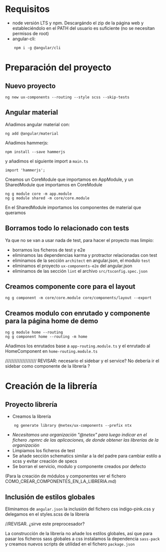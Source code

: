 # Requisitos

* node versión LTS y npm. Descargándo el zip de la página web y estableciéndolo en el PATH del usuario es suficiente (no se necesitan permisos de root)
* angular-cli:
```
    npm i -g @angular/cli
```

# Preparación del proyecto

## Nuevo proyecto

    ng new ux-components --routing --style scss --skip-tests

## Angular material

Añadimos angular material con:

    ng add @angular/material

Añadimos hammerjs:

    npm install --save hammerjs

y añadimos el siguiente import a `main.ts`

    import 'hammerjs';

Creamos un CoreModule que importamos en AppModule, y un SharedModule que importamos en CoreModule

    ng g module core -m app.module
    ng g module shared -m core/core.module

En el SharedModule importamos los componentes de material que queramos

## Borramos todo lo relacionado con tests

Ya que no se van a usar nada de test, para hacer el proyecto mas limpio:

* borramos los ficheros de test y e2e
* eliminamos las dependencias karma y protractor relacionadas con test
* eliminamos de la sección `architect` en angular.json, el modulo `test`
* eliminamos el proyecto `ux-components-e2e` del angular.json
* eliminamos de las sección `lint` el archivo `src/tsconfig.spec.json`

## Creamos componente core para el layout

    ng g component -m core/core.module core/components/layout --export

## Creamos modulo con enrutado y componente para la página home de demo

    ng g module home --routing
    ng g component home --routing -m home

Añadimos los enrutados base a `app-routing.module.ts` y el enrutado al HomeComponent en `home-routing.module.ts`



//////////////////// REVISAR: necesario el sidebar y el service? No debería ir el sidebar como componente de la librería ?


# Creación de la librería

## Proyecto librería

* Creamos la librería
```
    ng generate library @netex/ux-components --prefix ntx
```
  * _Necesitamos una organización "@netex" para luego indicar en el fichero .npmrc de las aplicaciones, de donde obtener las librerías de la organización_
* Limpiamos los ficheros de test
* Se añade sección schematics similar a la del padre para cambiar estilo a scss y evitar creación de specs
* Se borran el servicio, modulo y componente creados por defecto

(Para la creación de módulos y componentes ver el fichero COMO_CREAR_COMPONENTES_EN_LA_LIBRERIA.md)

## Inclusión de estilos globales

Eliminamos de `angular.json` la inclusión del fichero css indigo-pink.css y delegamos en el styles.scss de la librería

//REVISAR. ¿sirve este preprocesador?

La construcción de la librería no añade los estilos globales, así que para pasar los ficheros sass globales a css instalamos la dependencia `sass-pack` y creamos nuevos scripts de utilidad en el fichero `package.json`
